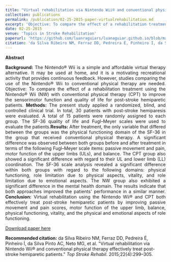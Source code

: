 ```yaml
---
title: "Virtual rehabilitation via Nintendo Wii® and conventional physical therapy effectively treat post-stroke hemiparetic patients."
collection: publications
permalink: /publication/02-25-2015-paper-virtualrehabilitation.md
excerpt: 'Objective: To compare the effect of a rehabilitation treatment using the Nintendo® Wii (NW) with conventional physical therapy (CPT) to improve the sensorimotor function and quality of life for post-stroke hemiparetic patients.'
date: 02-25-2015 
venue: 'Topics in Stroke Rehabilitation'
paperurl: 'https://github.com/luanraguiars/luanaguiar.github.io/blob/master/files/daSilvaRibeiroEtAl.2015.pdf'
citation: 'da Silva Ribeiro NM, Ferraz DD, Pedreira É, Pinheiro Í, da Silva Pinto AC, Neto MG, et al. &quot;Virtual rehabilitation via Nintendo Wii® and conventional physical therapy effectively treat post-stroke hemiparetic patients.&quot; <i>Top Stroke Rehabil</i>. 2015;22(4):299–305.'
---
```

<b>Abstract</b>
<div align="justify"><b>Background:</b> The Nintendo® Wii is a simple and affordable virtual therapy alternative. It may be used at home, and it is a motivating recreational activity that provides continuous feedback. However, studies comparing the use of the Nintendo® Wii to conventional physical therapy are needed. Objective: To compare the effect of a rehabilitation treatment using the Nintendo® Wii (NW) with conventional physical therapy (CPT) to improve the sensorimotor function and quality of life for post-stroke hemiparetic patients. <b>Methods:</b> The present study applied a randomized, blind, and controlled clinical trial. In total, 30 patients with post-stroke hemiparesis were evaluated. A total of 15 patients were randomly assigned to each group. The SF-36 quality of life and Fugl–Meyer scales were used to evaluate the patients.<b>Results:</b> After treatment, the only variable that differed between the groups was the physical functioning domain of the SF-36 in the group that received conventional physical therapy. A significant difference was observed between both groups before and after treatment in terms of the following Fugl–Meyer scale items: passive movement and pain, motor function of the upper limbs (ULs), and balance. The CPT group also showed a significant difference with regard to their UL and lower limb (LL) coordination. The SF-36 scale analysis revealed a significant difference within both groups with regard to the following domains: physical functioning, role limitation due to physical aspects, vitality, and role limitation due to emotional aspects. The NW group also exhibited a significant difference in the mental health domain. The results indicate that both approaches improved the patients' performance in a similar manner. <b>Conclusion:</b> Virtual rehabilitation using the Nintendo Wii® and CPT both effectively treat post-stroke hemiparetic patients by improving passive movement and pain scores, motor function of the upper limb, balance, physical functioning, vitality, and the physical and emotional aspects of role functioning.</div>

[Download paper here](files/daSilvaRibeiroEtAl.2015.pdf)

<b>Recommended citation:</b> da Silva Ribeiro NM, Ferraz DD, Pedreira É, Pinheiro Í, da Silva Pinto AC, Neto MG, et al. &quot;Virtual rehabilitation via Nintendo Wii® and conventional physical therapy effectively treat post-stroke hemiparetic patients.&quot; <i>Top Stroke Rehabil</i>. 2015;22(4):299–305.
